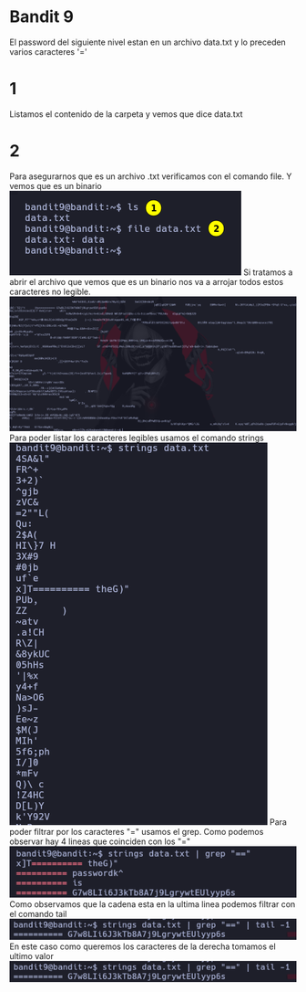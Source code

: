 # Bandit 9

El password del siguiente nivel estan en un archivo data.txt y lo preceden varios caracteres '='

# 1 
Listamos el contenido de la carpeta y vemos que dice data.txt
# 2
Para asegurarnos que es un archivo .txt verificamos con el comando file. Y vemos que es un binario
![label text](imgs/01.png)
Si tratamos a abrir el archivo que vemos que es un binario nos va a arrojar todos estos caracteres no legible.
![label text](imgs/02.png)
Para poder listar los caracteres legibles usamos el comando strings
![label text](imgs/03.png)
Para poder filtrar por los caracteres "=" usamos el grep. Como podemos observar hay 4 lineas que coinciden con los "="
![label text](imgs/04.png)
Como observamos que la cadena esta en la ultima linea podemos filtrar con el comando tail
![label text](imgs/05.png)
En este caso como queremos los caracteres de la derecha tomamos el ultimo valor
![label text](imgs/05.png)
